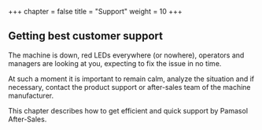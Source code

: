 +++
chapter = false
title = "Support"
weight = 10
+++

## Getting best customer support

The machine is down, red LEDs everywhere (or nowhere), operators and managers are looking at you, expecting to fix the issue in no time.

At such a moment it is important to remain calm, analyze the situation and if necessary, contact the product support or after-sales team of the machine manufacturer.

This chapter describes how to get efficient and quick support by Pamasol After-Sales.
